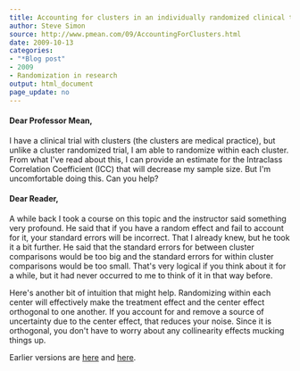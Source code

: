 ```yaml
---
title: Accounting for clusters in an individually randomized clinical trial
author: Steve Simon
source: http://www.pmean.com/09/AccountingForClusters.html
date: 2009-10-13
categories:
- "*Blog post"
- 2009
- Randomization in research
output: html_document
page_update: no
---
```


#### Dear Professor Mean,

I have a clinical trial with clusters (the clusters are medical practice), but unlike a cluster randomized trial, I am able to randomize within each cluster. From what I've read about this, I can provide an estimate for the Intraclass Correlation Coefficient (ICC) that will decrease my sample size. But I'm uncomfortable doing this. Can you help?

<!---more--->

#### Dear Reader,

A while back I took a course on this topic and the instructor said something very profound. He said that if you have a random effect and fail to account for it, your standard errors will be incorrect. That I already knew, but he took it a bit further. He said that the standard errors for between cluster comparisons would be too big and the standard errors for within cluster comparisons would be too small. That's very logical if you think about it for a while, but it had never occurred to me to think of it in that way before.

Here's another bit of intuition that might help. Randomizing within each center will effectively make the treatment effect and the center effect orthogonal to one another. If you account for and remove a source of uncertainty due to the center effect, that reduces your noise. Since it is orthogonal, you don't have to worry about any collinearity effects mucking things up.

Earlier versions are [here][sim1] and [here][sim2].

[sim1]: http://www.pmean.com/09/AccountingForClusters.html
[sim2]: http://new.pmean.com/accounting-for-clusters/
